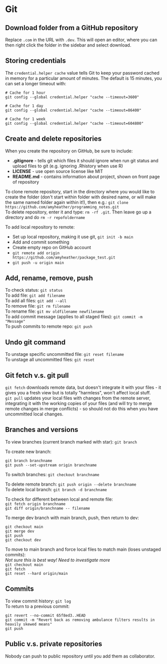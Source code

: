 # Git

## Download folder from a GitHub repository

Replace `.com` in the URL with `.dev`. This will open an editor, where you can then right click the folder in the sidebar and select download.

## Storing credentials  
The `credential.helper cache` value tells Git to keep your password cached in memory for a particular amount of minutes. The default is 15 minutes, you can set a longer timeout with:
```
# Cache for 1 hour
git config --global credential.helper "cache --timeout=3600"

# Cache for 1 day
git config --global credential.helper "cache --timeout=86400"

# Cache for 1 week
git config --global credential.helper "cache --timeout=604800"
```  

## Create and delete repositories
When you create the repository on GitHub, be sure to include:  
* **.gitignore** - tells git which files it should ignore when run git status and upload files to git (e.g. ignoring .Rhistory when use R)  
* **LICENSE** - use open source license like MIT  
* **README.<area>md** - contains information about project, shown on front page of repository  

To clone remote repository, start in the directory where you would like to create the folder (don't start within folder with desired name, or will make the same named folder again within it!), then e.g.: `git clone https://github.com/amyheather/programming_notes.git`  
To delete repository, enter it and type: `rm -rf .git`. Then leave go up a directory and do `rm -r repofoldername`  

To add local repository to remote:  
* Set up local repository, making it use git, `git init -b main`  
* Add and commit something  
* Create empty repo on GitHub account  
* `git remote add origin https://github.com/amyheather/package_test.git`  
* `git push -u origin main`  


## Add, rename, remove, push
To check status: `git status`  
To add file: `git add filename`  
To add all files: `git add --all`  
To remove file: `git rm filename`  
To rename file: `git mv oldfilename newfilename`  
To add commit message (applies to all staged files): `git commit -m "Message"`  
To push commits to remote repo: `git push`  

## Undo git command  
To unstage specific uncommitted file: `git reset filename`  
To unstage all uncommitted files: `git reset`  

## Git fetch v.s. git pull  
`git fetch` downloads remote data, but doesn't integrate it with your files - it gives you a fresh view but is totally "harmless", won't affect local stuff.  
`git pull` updates your local files with changes from the remote server, integrating it with the working copies of your files (and will try to merge remote changes in merge conflicts) - so should not do this when you have uncommitted local changes.   

## Branches and versions
To view branches (current branch marked with star): `git branch`  

To create new branch:
```
git branch branchname
git push --set-upstream origin branchname
```  

To switch branches: `git checkout branchname`  

To delete remote branch: `git push origin --delete branchname`  
To delete local branch: `git branch -d branchname`  

To check for different between local and remote file:  
`git fetch origin branchname`  
`git diff origin/branchname -- filename`  

To merge dev branch with main branch, push, then return to dev:  
```
git checkout main
git merge dev
git push
git checkout dev
```  

To move to main branch and force local files to match main (loses unstaged commits):  
*Not sure this is best way! Need to investigate more*  
`git checkout main`  
`git fetch`  
`git reset --hard origin/main`  

## Commits  
To view commit history: `git log`  
To return to a previous commit: 
```
git revert --no-commit 65f8ed3..HEAD
git commit -m "Revert back as removing ambulance filters results in heavily skewed means"
git push
```

## Public v.s. private repositories  
Nobody can push to public repository until you add them as collaborator.